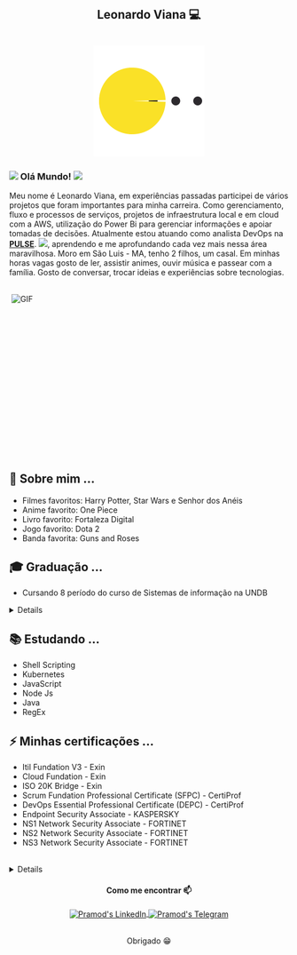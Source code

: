 
<!--
**leoviana00/leoviana00** is a ✨ _special_ ✨ repository because its `README.md` (this file) appears on your GitHub profile.

Here are some ideas to get you started:

- 🔭 I’m currently working on ...
- 🌱 I’m currently learning ...
- 👯 I’m looking to collaborate on ...
- 🤔 I’m looking for help with ...
- 💬 Ask me about ...
- 📫 How to reach me: ...
- 😄 Pronouns: ...
- 🎓 Student: ....
- ⚡ Fun fact: ...
- 📊 ... 🔑 ... 📈 ... 🤝🏻 ... 📝 ... 👨‍💻 ... ❓ ... 📜 ... 💡 ... 🧠
- 📈 ... 🔧 ... 🛠 ... 💻 ... 📅 ... 🎮 ... 🚫 ... 💼 ... ☕ ... 📚 ... 🔍 
- :book:
- :dart:
-->

<h2 align="center"> Leonardo Viana 💻 </h2>

<div align="center">
	<br>
	<img src="https://raw.githubusercontent.com/Aniket965/Aniket965/master/pacman.svg?sanitize=true" width="200" height="200">
</div>

### <img src="https://github.com/rajput2107/rajput2107/blob/master/Assets/Hi.gif" width="29px"> Olá Mundo!&nbsp;<img src="https://github.com/rajput2107/rajput2107/blob/master/Assets/Earth.gif" width="24px">

Meu nome é Leonardo Viana, em experiências passadas participei de vários projetos que foram importantes para minha carreira. Como gerenciamento, fluxo e processos de serviços, projetos de infraestrutura local e em cloud com a AWS, utilização do Power Bi para gerenciar informações e apoiar tomadas de decisões. Atualmente estou atuando como analista DevOps na <a href="https://ithappens.gupy.io/"><b>PULSE</b></a>.  <img src="https://github.com/rajput2107/rajput2107/blob/master/Assets/Rocket.gif" height="18px">, aprendendo e me aprofundando cada vez mais nessa área maravilhosa.
Moro em São Luis - MA, tenho 2 filhos, um casal. Em minhas horas vagas gosto de ler, assistir animes, ouvir música e passear com a família.
Gosto de conversar, trocar ideias e experiências sobre tecnologias.

<br/>
<img align="right" alt="GIF" src="https://github.com/leoviana00/leoviana00/blob/master/code.gif?raw=true" width="500" height="320" />
<!--
<img align="right" src="https://github.com/rajput2107/rajput2107/blob/master/Assets/Developer.gif"/>
 --> 
 
## 💬 Sobre mim ...

- Filmes favoritos: Harry Potter, Star Wars e Senhor dos Anéis
- Anime favorito: One Piece
- Livro favorito: Fortaleza Digital
- Jogo favorito: Dota 2
- Banda favorita: Guns and Roses
 
## 🎓 Graduação ...

- Cursando 8 período do curso de Sistemas de informação na UNDB


<details>
	<h2><summary>🛠 Atualmente trabalhando ...  </summary></h2>

- **CICD**
<br/>
<code><a href="#"><img height="50" src="https://www.vectorlogo.zone/logos/jenkins/jenkins-ar21.svg"></a></code>
<code><a href="#"><img height="50" src="https://www.vectorlogo.zone/logos/gitlab/gitlab-ar21.svg"></a></code>
<br/>
  <br/>
    <br/>
  
- **Provisionamento e configuração**
<br/>
<code><a href="#"><img height="50" src="https://www.vectorlogo.zone/logos/ansible/ansible-ar21.svg"></a></code>
<code><a href="#"><img height="50" src="https://www.vectorlogo.zone/logos/docker/docker-ar21.svg"></a></code>
<code><a href="#"><img height="50" src="https://www.vectorlogo.zone/logos/kubernetes/kubernetes-ar21.svg"></a></code>
<code><a href="#"><img height="50" src="https://www.vectorlogo.zone/logos/terraformio/terraformio-ar21.svg"></a></code>
<br/>
  <br/>
    <br/>
  
- **Monitoramento**
<br/>
<code><a href="#"><img height="50" src="https://www.vectorlogo.zone/logos/grafana/grafana-ar21.svg"></a></code>
<code><a href="#"><img height="50" src="https://www.vectorlogo.zone/logos/prometheusio/prometheusio-ar21.svg"></a></code>
<code><a href="#"><img height="50" src="https://www.vectorlogo.zone/logos/zabbix/zabbix-ar21.svg"></a></code>
<br/>
  <br/>
    <br/>
  
- **Cloud**
<br/>
<code><a href="#"><img height="50" src="https://www.vectorlogo.zone/logos/linode/linode-ar21.svg"></a></code>
<code><a href="#"><img height="50" src="https://www.vectorlogo.zone/logos/amazon_aws/amazon_aws-ar21.svg"></a></code>
<br/>
  <br/>
    <br/>
  
- **Relatórios**
<br/>
<code><a href="#"><img height="50" src="https://www.vectorlogo.zone/logos/microsoft_powerbi/microsoft_powerbi-ar21.svg"></a></code>
<br/>
  <br/>
    <br/>
    
</details>
  
## 📚 Estudando ...
- Shell Scripting   
- Kubernetes
- JavaScript
- Node Js
- Java
- RegEx

## ⚡ Minhas certificações ...
- Itil Fundation V3 - Exin
- Cloud Fundation - Exin
- ISO 20K Bridge - Exin
- Scrum Fundation Professional Certificate (SFPC) - CertiProf
- DevOps Essential Professional Certificate (DEPC) - CertiProf
- Endpoint Security Associate - KASPERSKY
- NS1 Network Security Associate - FORTINET
- NS2 Network Security Associate - FORTINET
- NS3 Network Security Associate - FORTINET
<br/>

<!--## 📊 Alguns status ...-->
<details>
	<h2><summary> 📈 Meu Status GitHub </summary></h2>
<h4 align="center">Github stats </h4>
<p align="center">
<img align="center" src="https://github-readme-stats.vercel.app/api?username=leoviana00&&show_icons=true&title_color=fff&icon_color=79ff97&text_color=9f9f9f&bg_color=151515">
</p>  

<h4 align="center">Top linguagens :tongue:</h4>
<p align="center"><img src="https://github-readme-stats.vercel.app/api/top-langs/?username=leoviana00&langs_count=10&theme=tokyonight&layout=compact" alt="leoviana00 :: Top Langs" /></p>

<h4 align="center">Visitantes :eyes:</h4>
<p align="center"><img src="https://profile-counter.glitch.me/{leoviana00}/count.svg" alt="leoviana00 :: Visitor's Count" /></p>

</details>

<h4 align="center">Como me encontrar 📫</h4>
<p align="center">
 <a href="https://www.linkedin.com/in/leoviana00/" target="blank">
  <img align="center" alt="Pramod's LinkedIn" width="30px" src="https://www.vectorlogo.zone/logos/linkedin/linkedin-icon.svg" /> 
 </a>
 
 <a href="https://t.me/leoviana00" target="blank">
  <img align="center" alt="Pramod's Telegram" width="30px" src="https://www.vectorlogo.zone/logos/telegram/telegram-icon.svg" /> 
 </a>
  <br/>
  <br/>
  
  <p align="center"> Obrigado 😁<br/>
</p>


